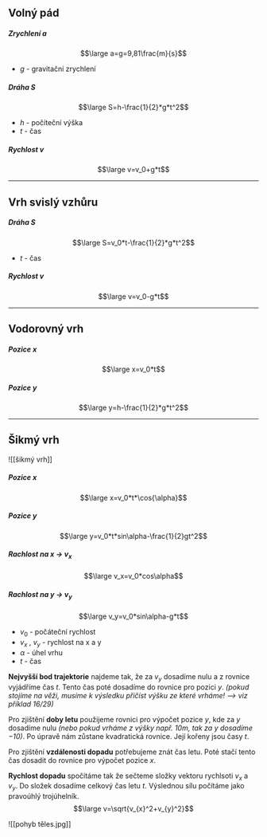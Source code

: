 ## Volný pád
##### Zrychlení $a$
$$\large a=g=9,81\frac{m}{s}$$
- $g$ - gravitační zrychlení
##### Dráha $S$
$$\large S=h-\frac{1}{2}*g*t^2$$
- $h$ - počíteční výška
- $t$ - čas
##### Rychlost $v$
$$\large v=v_0+g*t$$

---
## Vrh svislý vzhůru
##### Dráha $S$
$$\large S=v_0*t-\frac{1}{2}*g*t^2$$
- $t$ - čas
##### Rychlost $v$
$$\large v=v_0-g*t$$

---
## Vodorovný vrh
##### Pozice $x$
$$\large x=v_0*t$$
##### Pozice $y$
$$\large y=h-\frac{1}{2}*g*t^2$$

---
## Šikmý vrh

![[šikmý vrh]]
##### Pozice $x$
$$\large x=v_0*t*\cos{\alpha}$$
##### Pozice $y$
$$\large y=v_0*t*sin\alpha-\frac{1}{2}gt^2$$
##### Rachlost na $x$ -> $v_x$
$$\large v_x=v_0*cos\alpha$$
##### Rachlost na $y$ -> $v_y$
$$\large v_y=v_0*sin\alpha-g*t$$
- $v_0$ - počáteční rychlost
- $v_x$ , $v_y$ - rychlost na x a y
- $\alpha$ - úhel vrhu
- $t$ - čas

**Nejvyšší bod trajektorie** najdeme tak, že za $v_y$ dosadíme nulu a z rovnice vyjádříme čas $t$. Tento čas poté dosadíme do rovnice pro pozici $y$. *(pokud stojíme na věži, musíme k výsledku přičíst výšku ze které vrháme! --> viz příklad 16/29)*

Pro zjištění **doby letu** použijeme rovnici pro výpočet pozice $y$, kde za $y$ dosadíme nulu *(nebo pokud vrháme z výšky např. 10m, tak za $y$ dosadíme $-10$)*. Po úpravě nám zůstane kvadratická rovnice. Její kořeny jsou časy $t$.

Pro zjištění **vzdálenosti dopadu** potřebujeme znát čas letu. Poté stačí tento čas dosadit do rovnice pro výpočet pozice $x$.

**Rychlost dopadu** spočítáme tak že sečteme složky vektoru rychlsoti $v_x$ a $v_y$. Do složek dosadíme celkový čas letu $t$. Výslednou sílu počítáme jako pravoúhlý trojúhelník.
$$\large v=\sqrt{v_{x}^2+v_{y}^2}$$

![[pohyb těles.jpg]]
